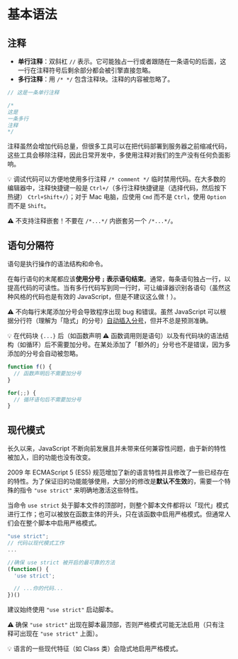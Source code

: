 # 基本语法

## 注释
* **单行注释**：双斜杠 `//` 表示。它可能独占一行或者跟随在一条语句的后面，这一行在注释符号后剩余部分都会被引擎直接忽略。
* **多行注释**：用 `/* */` 包含注释块。注释的内容被忽略了。

```javascript
// 这是一条单行注释

/*
这是
一条多行
注释
*/
```

注释虽然会增加代码总量，但很多工具可以在把代码部署到服务器之前缩减代码，这些工具会移除注释，因此日常开发中，多使用注释对我们的生产没有任何负面影响。

:bulb: 调试代码可以方便地使用多行注释 `/* comment */` 临时禁用代码。在大多数的编辑器中，注释快捷键一般是 `Ctrl+/`（多行注释快捷键是（选择代码，然后按下热键） `Ctrl+Shift+/`）；对于 Mac 电脑，应使用 `Cmd` 而不是 `Ctrl`，使用 `Option` 而不是 `Shift`。

:warning: 不支持注释嵌套！不要在 `/*...*/` 内嵌套另一个 `/*...*/`。

## 语句分隔符
语句是执行操作的语法结构和命令。

在每行语句的末尾都应该**使用分号 `;` 表示语句结束**。通常，每条语句独占一行，以提高代码的可读性。当有多行代码写到同一行时，可让编译器识别各语句（虽然这种风格的代码也是有效的 JavaScript，但是不建议这么做！）。

:warning: 不向每行末尾添加分号会导致程序出现 bug 和错误。虽然 JavaScript 可以根据分行符（理解为「隐式」的分号）[自动插入分号](https://tc39.es/ecma262/#sec-automatic-semicolon-insertion)，但并不总是预测准确。

:bulb: 在代码块 `{...}` 后（如函数声明 :warning: 函数调用则是语句）以及有代码块的语法结构（如循环）后不需要加分号。在某处添加了「额外的」分号也不是错误，因为多添加的分号会自动被忽略。

```js
function f() {
  // 函数声明后不需要加分号
}

for(;;) {
  // 循环语句后不需要加分号
}
```

## 现代模式
长久以来，JavaScript 不断向前发展且并未带来任何兼容性问题，由于新的特性被加入，旧的功能也没有改变。

2009 年 ECMAScript 5 (ES5) 规范增加了新的语言特性并且修改了一些已经存在的特性。为了保证旧的功能能够使用，大部分的修改是**默认不生效**的，需要一个特殊的指令 `"use strict"` 来明确地激活这些特性。

当命令 `use strict` 处于脚本文件的顶部时，则整个脚本文件都将以「现代」模式进行工作；也可以被放在函数主体的开头，只在该函数中启用严格模式。但通常人们会在整个脚本中启用严格模式。

```js
"use strict";
// 代码以现代模式工作
...

//确保 use strict 被开启的最可靠的方法
(function() {
  'use strict';

  // ...你的代码...
})()
```
建议始终使用 `"use strict"` 启动脚本。

:warning: 确保 `"use strict"` 出现在脚本最顶部，否则严格模式可能无法启用（只有注释可出现在 `"use strict"` 上面）。

:bulb: 语言的一些现代特征（如 Class 类）会隐式地启用严格模式。